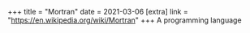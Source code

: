 +++
title = "Mortran"
date = 2021-03-06
[extra]
link = "https://en.wikipedia.org/wiki/Mortran"
+++
A programming language

